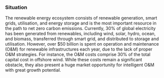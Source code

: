### Situation

The renewable energy ecosystem consists of renewable
generation, smart grids, utilisation, and energy storage
and is the most important resource in the path to
net zero carbon emissions. Currently, 30% of global
electricity has been generated from renewables,
including wind, solar, hydro, ocean, and biomass,
transferred through smart grid, and distributed to
storage and utilisation. However, over $50 billion
is spent on operation and maintenance (O&M) for
renewable infrastructures each year, due to the lack
of proper O&M strategies. For instance, the O&M costs
comprise 30% of the total capital cost in offshore wind.
While these costs remain a significant obstacle, they
also present a huge market opportunity for intelligent
O&M with great growth potential.
